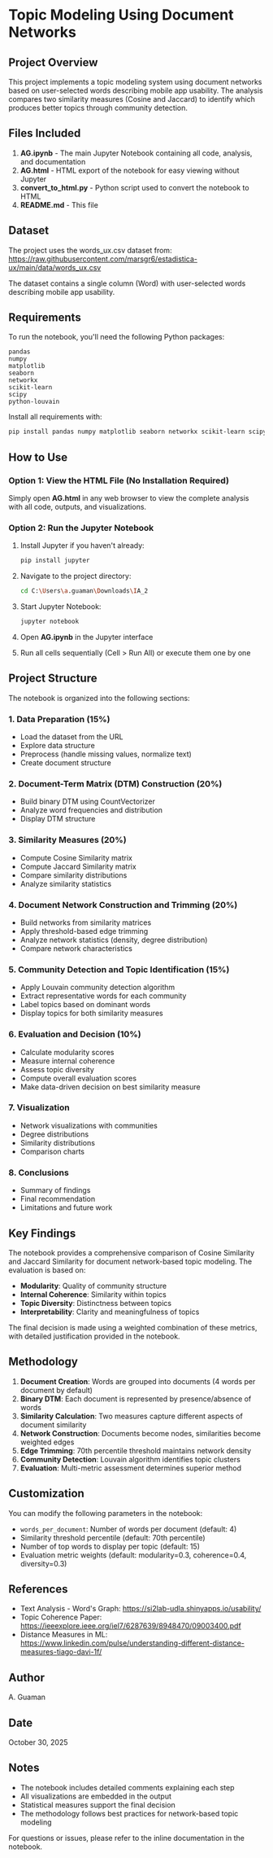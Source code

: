 # Topic Modeling Using Document Networks

## Project Overview

This project implements a topic modeling system using document networks based on user-selected words describing mobile app usability. The analysis compares two similarity measures (Cosine and Jaccard) to identify which produces better topics through community detection.

## Files Included

1. **AG.ipynb** - The main Jupyter Notebook containing all code, analysis, and documentation
2. **AG.html** - HTML export of the notebook for easy viewing without Jupyter
3. **convert_to_html.py** - Python script used to convert the notebook to HTML
4. **README.md** - This file

## Dataset

The project uses the words_ux.csv dataset from:
https://raw.githubusercontent.com/marsgr6/estadistica-ux/main/data/words_ux.csv

The dataset contains a single column (Word) with user-selected words describing mobile app usability.

## Requirements

To run the notebook, you'll need the following Python packages:

```
pandas
numpy
matplotlib
seaborn
networkx
scikit-learn
scipy
python-louvain
```

Install all requirements with:

```bash
pip install pandas numpy matplotlib seaborn networkx scikit-learn scipy python-louvain
```

## How to Use

### Option 1: View the HTML File (No Installation Required)

Simply open **AG.html** in any web browser to view the complete analysis with all code, outputs, and visualizations.

### Option 2: Run the Jupyter Notebook

1. Install Jupyter if you haven't already:
   ```bash
   pip install jupyter
   ```

2. Navigate to the project directory:
   ```bash
   cd C:\Users\a.guaman\Downloads\IA_2
   ```

3. Start Jupyter Notebook:
   ```bash
   jupyter notebook
   ```

4. Open **AG.ipynb** in the Jupyter interface

5. Run all cells sequentially (Cell > Run All) or execute them one by one

## Project Structure

The notebook is organized into the following sections:

### 1. Data Preparation (15%)
- Load the dataset from the URL
- Explore data structure
- Preprocess (handle missing values, normalize text)
- Create document structure

### 2. Document-Term Matrix (DTM) Construction (20%)
- Build binary DTM using CountVectorizer
- Analyze word frequencies and distribution
- Display DTM structure

### 3. Similarity Measures (20%)
- Compute Cosine Similarity matrix
- Compute Jaccard Similarity matrix
- Compare similarity distributions
- Analyze similarity statistics

### 4. Document Network Construction and Trimming (20%)
- Build networks from similarity matrices
- Apply threshold-based edge trimming
- Analyze network statistics (density, degree distribution)
- Compare network characteristics

### 5. Community Detection and Topic Identification (15%)
- Apply Louvain community detection algorithm
- Extract representative words for each community
- Label topics based on dominant words
- Display topics for both similarity measures

### 6. Evaluation and Decision (10%)
- Calculate modularity scores
- Measure internal coherence
- Assess topic diversity
- Compute overall evaluation scores
- Make data-driven decision on best similarity measure

### 7. Visualization
- Network visualizations with communities
- Degree distributions
- Similarity distributions
- Comparison charts

### 8. Conclusions
- Summary of findings
- Final recommendation
- Limitations and future work

## Key Findings

The notebook provides a comprehensive comparison of Cosine Similarity and Jaccard Similarity for document network-based topic modeling. The evaluation is based on:

- **Modularity**: Quality of community structure
- **Internal Coherence**: Similarity within topics
- **Topic Diversity**: Distinctness between topics
- **Interpretability**: Clarity and meaningfulness of topics

The final decision is made using a weighted combination of these metrics, with detailed justification provided in the notebook.

## Methodology

1. **Document Creation**: Words are grouped into documents (4 words per document by default)
2. **Binary DTM**: Each document is represented by presence/absence of words
3. **Similarity Calculation**: Two measures capture different aspects of document similarity
4. **Network Construction**: Documents become nodes, similarities become weighted edges
5. **Edge Trimming**: 70th percentile threshold maintains network density
6. **Community Detection**: Louvain algorithm identifies topic clusters
7. **Evaluation**: Multi-metric assessment determines superior method

## Customization

You can modify the following parameters in the notebook:

- `words_per_document`: Number of words per document (default: 4)
- Similarity threshold percentile (default: 70th percentile)
- Number of top words to display per topic (default: 15)
- Evaluation metric weights (default: modularity=0.3, coherence=0.4, diversity=0.3)

## References

- Text Analysis - Word's Graph: https://si2lab-udla.shinyapps.io/usability/
- Topic Coherence Paper: https://ieeexplore.ieee.org/iel7/6287639/8948470/09003400.pdf
- Distance Measures in ML: https://www.linkedin.com/pulse/understanding-different-distance-measures-tiago-davi-1f/

## Author

A. Guaman

## Date

October 30, 2025

## Notes

- The notebook includes detailed comments explaining each step
- All visualizations are embedded in the output
- Statistical measures support the final decision
- The methodology follows best practices for network-based topic modeling

For questions or issues, please refer to the inline documentation in the notebook.
